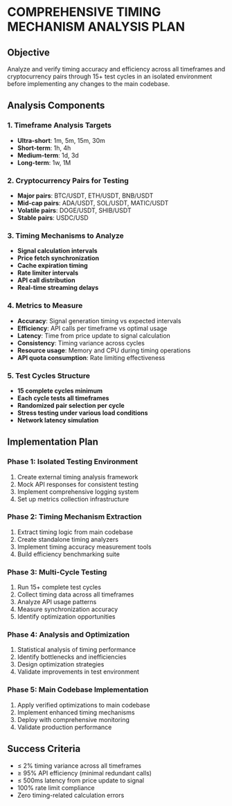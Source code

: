 # COMPREHENSIVE TIMING MECHANISM ANALYSIS PLAN

## Objective
Analyze and verify timing accuracy and efficiency across all timeframes and cryptocurrency pairs through 15+ test cycles in an isolated environment before implementing any changes to the main codebase.

## Analysis Components

### 1. Timeframe Analysis Targets
- **Ultra-short**: 1m, 5m, 15m, 30m
- **Short-term**: 1h, 4h
- **Medium-term**: 1d, 3d
- **Long-term**: 1w, 1M

### 2. Cryptocurrency Pairs for Testing
- **Major pairs**: BTC/USDT, ETH/USDT, BNB/USDT
- **Mid-cap pairs**: ADA/USDT, SOL/USDT, MATIC/USDT
- **Volatile pairs**: DOGE/USDT, SHIB/USDT
- **Stable pairs**: USDC/USD

### 3. Timing Mechanisms to Analyze
- **Signal calculation intervals**
- **Price fetch synchronization**
- **Cache expiration timing**
- **Rate limiter intervals**
- **API call distribution**
- **Real-time streaming delays**

### 4. Metrics to Measure
- **Accuracy**: Signal generation timing vs expected intervals
- **Efficiency**: API calls per timeframe vs optimal usage
- **Latency**: Time from price update to signal calculation
- **Consistency**: Timing variance across cycles
- **Resource usage**: Memory and CPU during timing operations
- **API quota consumption**: Rate limiting effectiveness

### 5. Test Cycles Structure
- **15 complete cycles minimum**
- **Each cycle tests all timeframes**
- **Randomized pair selection per cycle**
- **Stress testing under various load conditions**
- **Network latency simulation**

## Implementation Plan

### Phase 1: Isolated Testing Environment
1. Create external timing analysis framework
2. Mock API responses for consistent testing
3. Implement comprehensive logging system
4. Set up metrics collection infrastructure

### Phase 2: Timing Mechanism Extraction
1. Extract timing logic from main codebase
2. Create standalone timing analyzers
3. Implement timing accuracy measurement tools
4. Build efficiency benchmarking suite

### Phase 3: Multi-Cycle Testing
1. Run 15+ complete test cycles
2. Collect timing data across all timeframes
3. Analyze API usage patterns
4. Measure synchronization accuracy
5. Identify optimization opportunities

### Phase 4: Analysis and Optimization
1. Statistical analysis of timing performance
2. Identify bottlenecks and inefficiencies
3. Design optimization strategies
4. Validate improvements in test environment

### Phase 5: Main Codebase Implementation
1. Apply verified optimizations to main codebase
2. Implement enhanced timing mechanisms
3. Deploy with comprehensive monitoring
4. Validate production performance

## Success Criteria
- ≤ 2% timing variance across all timeframes
- ≥ 95% API efficiency (minimal redundant calls)
- ≤ 500ms latency from price update to signal
- 100% rate limit compliance
- Zero timing-related calculation errors